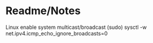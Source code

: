 # Readme/Notes

Linux enable system multicast/broadcast
(sudo) sysctl -w net.ipv4.icmp_echo_ignore_broadcasts=0
